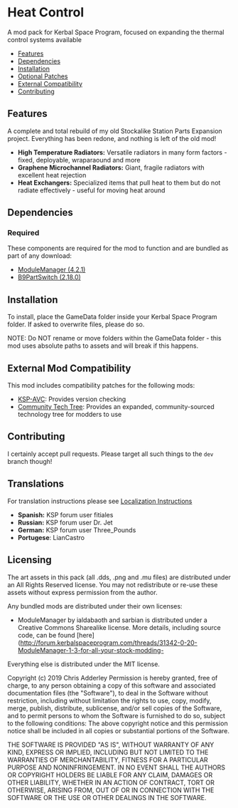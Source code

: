 # Heat Control

A mod pack for Kerbal Space Program, focused on expanding the thermal control systems available

* [Features](#features)
* [Dependencies](#dependencies)
* [Installation](#installation)
* [Optional Patches](#optional-patches)
* [External Compatibility](#features)
* [Contributing](#contributing)

## Features

A complete and total rebuild of my old Stockalike Station Parts Expansion project. Everything has been redone, and nothing is left of the old mod!

* **High Temperature Radiators:**  Versatile radiators in many form factors - fixed, deployable, wraparaound and more
* **Graphene Microchannel Radiators:** Giant, fragile radiators with excellent heat rejection
* **Heat Exchangers:** Specialized items that pull heat to them but do not radiate effectively - useful for moving heat around

## Dependencies

### Required
These components are required for the mod to function and are bundled as part of any download:
* [ModuleManager (4.2.1)](https://github.com/sarbian/ModuleManager)
* [B9PartSwitch (2.18.0)](https://github.com/blowfishpro/B9PartSwitch)

## Installation

To install, place the GameData folder inside your Kerbal Space Program folder. If asked to overwrite files, please do so.

NOTE: Do NOT rename or move folders within the GameData folder - this mod uses absolute paths to assets and will break if this happens.

## External Mod Compatibility

This mod includes compatibility patches for the following mods:
* [KSP-AVC](https://github.com/CYBUTEK/KSPAddonVersionChecker): Provides version checking
* [Community Tech Tree](https://github.com/ChrisAdderley/CommunityTechTree): Provides an expanded, community-sourced technology tree for modders to use

## Contributing

I certainly accept pull requests. Please target all such things to the `dev` branch though!


## Translations

For translation instructions please see [Localization Instructions](https://github.com/ChrisAdderley/HeatControl/blob/master/GameData/HeatControl/Localization/Localization.md)

* **Spanish:** KSP forum user fitiales
* **Russian:** KSP forum user Dr. Jet
* **German:** KSP forum user Three_Pounds
* **Portugese**: LianCastro

## Licensing

The art assets in this pack (all .dds, .png and .mu files) are distributed under an All Rights Reserved license. You may not redistribute or re-use these assets without express permission from the author.

Any bundled mods are distributed under their own licenses:
* ModuleManager by ialdabaoth and sarbian is distributed under a Creative Commons Sharealike license. More details, including source code, can be found [here](http://forum.kerbalspaceprogram.com/threads/31342-0-20-ModuleManager-1-3-for-all-your-stock-modding-

Everything else is distributed under the MIT license.

Copyright (c) 2019 Chris Adderley
Permission is hereby granted, free of charge, to any person obtaining a copy of this software and associated documentation files (the "Software"), to deal in the Software without restriction, including without limitation the rights to use, copy, modify, merge, publish, distribute, sublicense, and/or sell copies of the Software, and to permit persons to whom the Software is furnished to do so, subject to the following conditions: The above copyright notice and this permission notice shall be included in all copies or substantial portions of the Software.

THE SOFTWARE IS PROVIDED "AS IS", WITHOUT WARRANTY OF ANY KIND, EXPRESS OR IMPLIED, INCLUDING BUT NOT LIMITED TO THE WARRANTIES OF MERCHANTABILITY, FITNESS FOR A PARTICULAR PURPOSE AND NONINFRINGEMENT. IN NO EVENT SHALL THE AUTHORS OR COPYRIGHT HOLDERS BE LIABLE FOR ANY CLAIM, DAMAGES OR OTHER LIABILITY, WHETHER IN AN ACTION OF CONTRACT, TORT OR OTHERWISE, ARISING FROM, OUT OF OR IN CONNECTION WITH THE SOFTWARE OR THE USE OR OTHER DEALINGS IN THE SOFTWARE.
